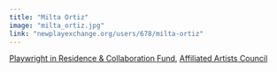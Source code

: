 ```yaml
---
title: "Milta Ortiz"
image: "milta_ortiz.jpg"
link: "newplayexchange.org/users/678/milta-ortiz"
---
```


[Playwright in Residence & Collaboration Fund](/programs/collaboration-fund), [Affiliated Artists Council](/about/affiliated-artists-council)
